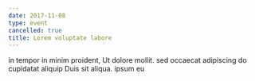 ```yaml
---
date: 2017-11-08
type: event
cancelled: true
title: Lorem voluptate labore
---
```

in tempor in minim proident, Ut dolore mollit. sed occaecat adipiscing do cupidatat aliquip Duis sit aliqua. ipsum eu